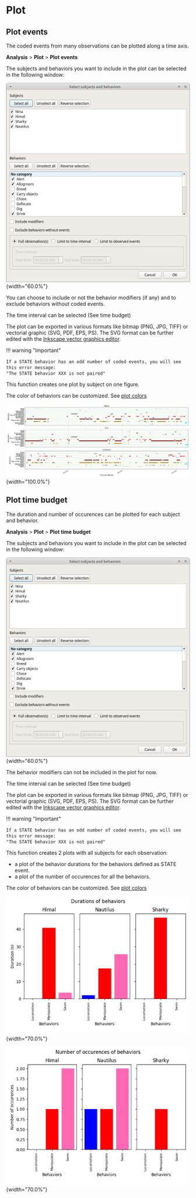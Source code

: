 # Plot


## Plot events

The coded events from many observations can be plotted along a time
axis.

**Analysis** \> **Plot** \> **Plot events**

The subjects and behaviors you want to include in the plot can be
selected in the following window:

![Time budget](images/time_budget_parameters2.png){width="60.0%"}

You can choose to include or not the behavior modifiers (if any) and to
exclude behaviors without coded events.

The time interval can be selected (See time budget)

The plot can be exported in various formats like bitmap (PNG, JPG, TIFF)
or vectorial graphic (SVG, PDF, EPS, PS). The SVG format can be further
edited with the [Inkscape vector graphics editor](https://inkscape.org).

!!! warning "Important"

    If a STATE behavior has an odd number of coded events, you will see this error message:
    "The STATE behavior XXX is not paired"


This function creates one plot by subject on one figure.

The color of behaviors can be customized. See [plot colors]()

![plot events](images/plot_events.png){width="100.0%"}







## Plot time budget

The duration and number of occurences can be plotted for each subject
and behavior.

**Analysis** \> **Plot** \> **Plot time budget**

The subjects and behaviors you want to include in the plot can be
selected in the following window:

![Time budget](images/time_budget_parameters2.png){width="60.0%"}

The behavior modifiers can not be included in the plot for now.

The time interval can be selected (See time budget)

The plot can be exported in various formats like bitmap (PNG, JPG, TIFF)
or vectorial graphic (SVG, PDF, EPS, PS). The SVG format can be further
edited with the [Inkscape vector graphics editor](https://inkscape.org).


!!! warning "Important"

    If a STATE behavior has an odd number of coded events, you will see this error message:
    "The STATE behavior XXX is not paired"


This function creates 2 plots with all subjects for each observation:

-   a plot of the behavior durations for the behaviors defined as STATE
    event.
-   a plot of the number of occurences for all the behaviors.

The color of behaviors can be customized. See [plot colors]()

![plot time budget (durations)](images/plot_time_budget_durations.png){width="70.0%"}

![plot time budget (durations)](images/plot_time_budget_number_of_occurences.png){width="70.0%"}




